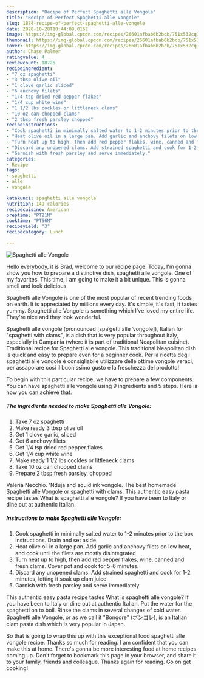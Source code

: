 ```yaml
---
description: "Recipe of Perfect Spaghetti alle Vongole"
title: "Recipe of Perfect Spaghetti alle Vongole"
slug: 1874-recipe-of-perfect-spaghetti-alle-vongole
date: 2020-10-28T10:44:09.016Z
image: https://img-global.cpcdn.com/recipes/26601afbab6b2bcb/751x532cq70/spaghetti-alle-vongole-recipe-main-photo.jpg
thumbnail: https://img-global.cpcdn.com/recipes/26601afbab6b2bcb/751x532cq70/spaghetti-alle-vongole-recipe-main-photo.jpg
cover: https://img-global.cpcdn.com/recipes/26601afbab6b2bcb/751x532cq70/spaghetti-alle-vongole-recipe-main-photo.jpg
author: Chase Palmer
ratingvalue: 4
reviewcount: 18726
recipeingredient:
- "7 oz spaghetti"
- "3 tbsp olive oil"
- "1 clove garlic sliced"
- "6 anchovy filets"
- "1/4 tsp dried red pepper flakes"
- "1/4 cup white wine"
- "1 1/2 lbs cockles or littleneck clams"
- "10 oz can chopped clams"
- "2 tbsp fresh parsley chopped"
recipeinstructions:
- "Cook spaghetti in minimally salted water to 1-2 minutes prior to the box instructions. Drain and set aside."
- "Heat olive oil in a large pan. Add garlic and anchovy filets on low heat, and cook until the filets are mostly disintegrated"
- "Turn heat up to high, then add red pepper flakes, wine, canned and fresh clams. Cover pot and cook for 5-6 minutes."
- "Discard any unopened clams. Add strained spaghetti and cook for 1-2 minutes, letting it soak up clam juice"
- "Garnish with fresh parsley and serve immediately."
categories:
- Recipe
tags:
- spaghetti
- alle
- vongole

katakunci: spaghetti alle vongole 
nutrition: 149 calories
recipecuisine: American
preptime: "PT21M"
cooktime: "PT56M"
recipeyield: "3"
recipecategory: Lunch

---
```



![Spaghetti alle Vongole](https://img-global.cpcdn.com/recipes/26601afbab6b2bcb/751x532cq70/spaghetti-alle-vongole-recipe-main-photo.jpg)

Hello everybody, it is Brad, welcome to our recipe page. Today, I'm gonna show you how to prepare a distinctive dish, spaghetti alle vongole. One of my favorites. This time, I am going to make it a bit unique. This is gonna smell and look delicious.

Spaghetti alle Vongole is one of the most popular of recent trending foods on earth. It is appreciated by millions every day. It's simple, it's fast, it tastes yummy. Spaghetti alle Vongole is something which I've loved my entire life. They're nice and they look wonderful.

Spaghetti alle vongole (pronounced [spaˈɡetti alle ˈvoŋɡole]), Italian for &#34;spaghetti with clams&#34;, is a dish that is very popular throughout Italy, especially in Campania (where it is part of traditional Neapolitan cuisine). Traditional recipe for Spaghetti alle vongole. This traditional Neapolitan dish is quick and easy to prepare even for a beginner cook. Per la ricetta degli spaghetti alle vongole è consigliabile utilizzare delle ottime vongole veraci, per assaporare così il buonissimo gusto e la freschezza del prodotto!


To begin with this particular recipe, we have to prepare a few components. You can have spaghetti alle vongole using 9 ingredients and 5 steps. Here is how you can achieve that.

<!--inarticleads1-->

##### The ingredients needed to make Spaghetti alle Vongole:

1. Take 7 oz spaghetti
1. Make ready 3 tbsp olive oil
1. Get 1 clove garlic, sliced
1. Get 6 anchovy filets
1. Get 1/4 tsp dried red pepper flakes
1. Get 1/4 cup white wine
1. Make ready 1 1/2 lbs cockles or littleneck clams
1. Take 10 oz can chopped clams
1. Prepare 2 tbsp fresh parsley, chopped


Valeria Necchio. &#39;Nduja and squid ink vongole. The best homemade Spaghetti alle Vongole or spaghetti with clams. This authentic easy pasta recipe tastes What is spaghetti alle vongole? If you have been to Italy or dine out at authentic Italian. 

<!--inarticleads2-->

##### Instructions to make Spaghetti alle Vongole:

1. Cook spaghetti in minimally salted water to 1-2 minutes prior to the box instructions. Drain and set aside.
1. Heat olive oil in a large pan. Add garlic and anchovy filets on low heat, and cook until the filets are mostly disintegrated
1. Turn heat up to high, then add red pepper flakes, wine, canned and fresh clams. Cover pot and cook for 5-6 minutes.
1. Discard any unopened clams. Add strained spaghetti and cook for 1-2 minutes, letting it soak up clam juice
1. Garnish with fresh parsley and serve immediately.


This authentic easy pasta recipe tastes What is spaghetti alle vongole? If you have been to Italy or dine out at authentic Italian. Put the water for the spaghetti on to boil. Rinse the clams in several changes of cold water. Spaghetti alle Vongole, or as we call it &#34;Bongore&#34; (ボンゴレ), is an Italian clam pasta dish which is very popular in Japan. 

So that is going to wrap this up with this exceptional food spaghetti alle vongole recipe. Thanks so much for reading. I am confident that you can make this at home. There's gonna be more interesting food at home recipes coming up. Don't forget to bookmark this page in your browser, and share it to your family, friends and colleague. Thanks again for reading. Go on get cooking!
